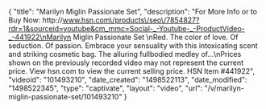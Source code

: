 {
    "title": "Marilyn Miglin Passionate Set",
    "description": "For More Info or to Buy Now: http:\/\/www.hsn.com\/products\/seo\/7854827?rdr=1&sourceid=youtube&cm_mmc=Social-_-Youtube-_-ProductVideo-_-441922\nMarilyn Miglin Passionate Set \nRed. The color of love. Of seduction. Of passion. Embrace your sensuality with this intoxicating scent and striking cosmetic bag. The alluring fullbodied medley of...\nPrices shown on the previously recorded video may not represent the current price.  View hsn.com to view the current selling price. HSN Item #441922",
    "videoid": "101493210",
    "date_created": "1498522113",
    "date_modified": "1498522345",
    "type": "captivate",
    "layout": "video",
    "url": "\/v\/marilyn-miglin-passionate-set\/101493210"
}